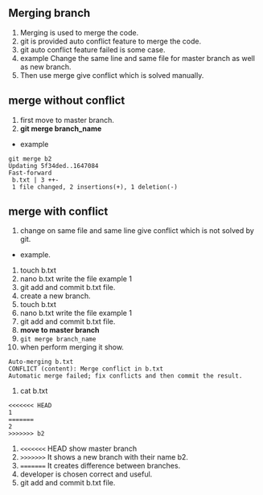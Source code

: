 ## Merging branch   
1. Merging is used to merge the code.  
1. git is provided auto conflict feature to merge the code.   
1. git auto conflict feature failed is some case.  
1. example Change the same line and same file for master branch as well as new branch.  
1. Then use merge give conflict which is solved manually.   

## merge without conflict     
1. first move to master branch.  
1. **git merge branch_name**   
* example   
```   
git merge b2
Updating 5f34ded..1647084
Fast-forward
 b.txt | 3 ++-
 1 file changed, 2 insertions(+), 1 deletion(-)

```  
## merge with conflict    
1. change on same file and same line give conflict which is not solved by git.   
* example.   
1. touch b.txt   
1. nano b.txt write the file example 1   
1. git add and commit b.txt file.   
1. create a new branch.    
1. touch b.txt
1. nano b.txt write the file example 1
1. git add and commit b.txt file.     
1. **move to master branch**  
1. `git merge branch_name`      
1. when perform merging it show. 
```   
Auto-merging b.txt
CONFLICT (content): Merge conflict in b.txt
Automatic merge failed; fix conflicts and then commit the result.   
```  
1. cat b.txt    
```  
<<<<<<< HEAD
1
=======
2
>>>>>>> b2 
```  
1. `<<<<<<<` HEAD show master branch    
1. `>>>>>>>` It shows a new branch with their name b2.     
1. `=======`  It creates difference between branches.      
1. developer is chosen correct and useful.   
1. git add and commit b.txt file.  




